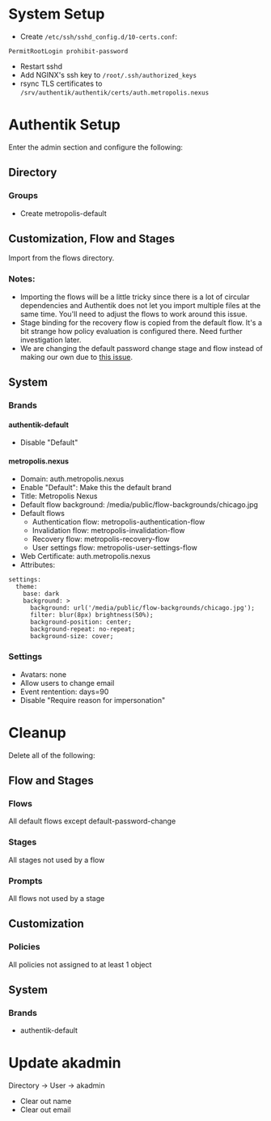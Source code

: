 # System Setup

- Create `/etc/ssh/sshd_config.d/10-certs.conf`:

```
PermitRootLogin prohibit-password
```
- Restart sshd
- Add NGINX's ssh key to `/root/.ssh/authorized_keys`
- rsync TLS certificates to `/srv/authentik/authentik/certs/auth.metropolis.nexus`

# Authentik Setup

Enter the admin section and configure the following:

## Directory

### Groups
- Create metropolis-default

## Customization, Flow and Stages

Import from the flows directory.

### Notes:
- Importing the flows will be a little tricky since there is a lot of circular dependencies and Authentik does not let you import multiple files at the same time. You'll need to adjust the flows to work around this issue.
- Stage binding for the recovery flow is copied from the default flow. It's a bit strange how policy evaluation is configured there. Need further investigation later.
- We are changing the default password change stage and flow instead of making our own due to [this issue](https://github.com/goauthentik/authentik/issues/6388).

## System

### Brands

#### authentik-default
- Disable "Default"

#### metropolis.nexus
- Domain: auth.metropolis.nexus
- Enable "Default": Make this the default brand
- Title: Metropolis Nexus
- Default flow background: /media/public/flow-backgrounds/chicago.jpg
- Default flows
  - Authentication flow: metropolis-authentication-flow
  - Invalidation flow: metropolis-invalidation-flow
  - Recovery flow: metropolis-recovery-flow
  - User settings flow: metropolis-user-settings-flow
- Web Certificate: auth.metropolis.nexus
- Attributes:

```
settings:
  theme:
    base: dark
    background: >
      background: url('/media/public/flow-backgrounds/chicago.jpg');
      filter: blur(8px) brightness(50%);
      background-position: center;
      background-repeat: no-repeat;
      background-size: cover;

```

### Settings
- Avatars: none
- Allow users to change email
- Event rentention: days=90
- Disable "Require reason for impersonation"

# Cleanup

Delete all of the following:

## Flow and Stages

### Flows
All default flows except default-password-change

### Stages
All stages not used by a flow

### Prompts
All flows not used by a stage 

## Customization

### Policies
All policies not assigned to at least 1 object

## System

### Brands
- authentik-default

# Update akadmin
Directory -> User -> akadmin
- Clear out name
- Clear out email
